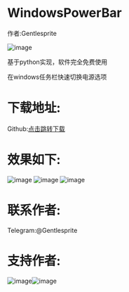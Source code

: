 # WindowsPowerBar

作者:Gentlesprite

![image](https://github.com/Gentlesprite/WindowsPowerBar/blob/main/20240607115947.png)

基于python实现，软件完全免费使用


在windows任务栏快速切换电源选项

# 下载地址:
Github:[点击跳转下载](https://github.com/Gentlesprite/WindowsPowerBar/releases)

# 效果如下:

![image](https://github.com/Gentlesprite/WindowsPowerBar/blob/main/20240607115957.png)
![image](https://github.com/Gentlesprite/WindowsPowerBar/blob/main/20240607115314.png)
![image](https://github.com/Gentlesprite/WindowsPowerBar/blob/main/20240607115951.png)

# 联系作者:
  Telegram:@Gentlesprite

# 支持作者:

![image](https://github.com/Gentlesprite/WindowsPowerBar/blob/main/20240607115911.jpg)![image](https://github.com/Gentlesprite/WindowsPowerBar/blob/main/20240607115912.jpg)

